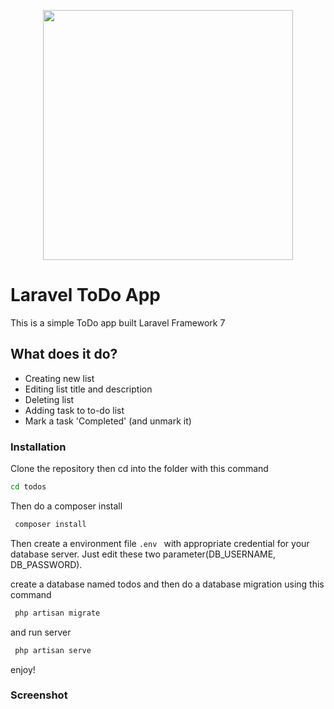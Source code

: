 <p align="center"><img src="https://res.cloudinary.com/dtfbvvkyp/image/upload/v1566331377/laravel-logolockup-cmyk-red.svg" width="400"></p>

# Laravel ToDo App

This is a simple ToDo app built Laravel Framework 7

## What does it do?

  - Creating new list
  - Editing list title and description
  - Deleting list
  - Adding task to to-do list
  - Mark a task 'Completed' (and unmark it)

### Installation
Clone the repository then cd into the folder with this command

```sh
cd todos
```

Then do a composer install

```sh
 composer install
```
Then create a environment file ```.env ``` with appropriate credential for your database server. Just edit these two parameter(DB_USERNAME, DB_PASSWORD).

create a database named todos and then do a database migration using this command
```sh
 php artisan migrate
```
and run server
```sh
 php artisan serve
```
enjoy! 
### Screenshot

